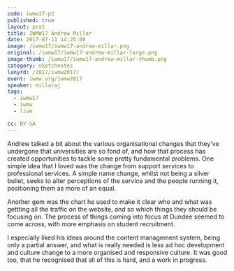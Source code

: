 ```yaml
---
code: iwmw17-p2
published: true
layout: post
title: IWMW17 Andrew Millar
date: 2017-07-11 14:25:00
image: /iwmw17/iwmw17-andrew-millar.png
original: /iwmw17/iwmw17-andrew-millar-large.png
image-thumb: /iwmw17/iwmw17-andrew-millar-thumb.png
category: sketchnotes
lanyrd: /2017/iwmw2017/
event: iwmw.org/iwmw2017
speaker: millaraj
tags:
  - iwmw17
  - iwmw
  - live

cc: BY-SA
---
```


Andrew talked a bit about the various organisational changes that they've undergone that universities are so fond of, and how that process has created opportunities to tackle some pretty fundamental problems. One simple idea that I loved was the change from support services to professional services. A simple name change, whilst not being a silver bullet, seeks to alter perceptions of the service and the people running it, positioning them as more of an equal.

Another gem was the chart he used to make it clear who and what was gettting all the traffic on the website, and so which things they should be focusing on. The process of things coming into focus at Dundee seemed to come across, with more emphasis on student recruitment.

I especially liked his ideas around the content management system, being only a partial answer, and what is really needed is less ad hoc development and culture change to a more organised and responsive culture. It was good too, that he recognised that all of this is hard, and a work in progress. 
